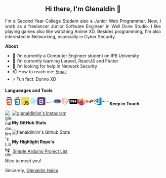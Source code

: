 <h2 align="center"> Hi there, I'm Glenaldin 👋 </h2>
<p align="justify"> I'm a Second Year College Student also a Junior Web Programmer. Now, I work as a freelancer Junior Software Engineer in Well Done Studio. I like playing games also like watching Anime XD. Besides programming, I'm also interested in Networking, especially in Cyber Security. </p>

**About**

- 🔭 I’m currently a Computer Engineer student on IPB University
- 🌱 I’m currently learning Laravel, ReactJS and Flutter
- 🤔 I’m looking for help in Network Security
- 📫 How to reach me: [Email](mailto:glenaldinhalim16@gmail.com)
- ⚡ Fun fact: Dunno XD

**Langueages and Tools**

<img align="left" alt="HTML5" width="26px" src="https://raw.githubusercontent.com/github/explore/80688e429a7d4ef2fca1e82350fe8e3517d3494d/topics/html/html.png" />
<img align="left" alt="CSS3" width="26px" src="https://raw.githubusercontent.com/github/explore/80688e429a7d4ef2fca1e82350fe8e3517d3494d/topics/css/css.png" />
<img align="left" alt="JavaScript" width="26px" src="https://raw.githubusercontent.com/github/explore/80688e429a7d4ef2fca1e82350fe8e3517d3494d/topics/javascript/javascript.png" />
<img align="left" alt="React" width="26px" src="https://raw.githubusercontent.com/github/explore/80688e429a7d4ef2fca1e82350fe8e3517d3494d/topics/react/react.png" />
<img align="left" alt="Bootstrap" width="26px" src="https://raw.githubusercontent.com/github/explore/80688e429a7d4ef2fca1e82350fe8e3517d3494d/topics/bootstrap/bootstrap.png" />
<img align="left" alt="MySQL" width="26px" src="https://raw.githubusercontent.com/github/explore/80688e429a7d4ef2fca1e82350fe8e3517d3494d/topics/mysql/mysql.png" />
<img align="left" alt="PHP" width="26px" src="https://raw.githubusercontent.com/github/explore/80688e429a7d4ef2fca1e82350fe8e3517d3494d/topics/php/php.png" />
<img align="left" alt="Laravel" width="26px" src="https://raw.githubusercontent.com/github/explore/56a826d05cf762b2b50ecbe7d492a839b04f3fbf/topics/laravel/laravel.png" />
<img align="left" alt="Markdown" width="26px" src="https://raw.githubusercontent.com/github/explore/80688e429a7d4ef2fca1e82350fe8e3517d3494d/topics/markdown/markdown.png" />
<img align="left" alt="Firefox" width="26px" src="https://raw.githubusercontent.com/github/explore/728542e0d33f83720614f61923a9cb424264db23/topics/firefox/firefox.png" />
<img align="left" alt="Git" width="26px" src="https://raw.githubusercontent.com/github/explore/80688e429a7d4ef2fca1e82350fe8e3517d3494d/topics/git/git.png" />
<img align="left" alt="Visual Studio Code" width="26px" src="https://raw.githubusercontent.com/github/explore/80688e429a7d4ef2fca1e82350fe8e3517d3494d/topics/visual-studio-code/visual-studio-code.png" />
<img alt="Microsoft Window" width="26px" src="https://raw.githubusercontent.com/github/explore/80688e429a7d4ef2fca1e82350fe8e3517d3494d/topics/windows/windows.png" /

**Keep in Touch**

[<img align="left" alt="glenaldinlim's LinkedIn" width="22px" src="https://cdn.jsdelivr.net/npm/simple-icons@v3/icons/linkedin.svg" />](https://www.linkedin.com/in/glenaldin-halim-094324175)
[<img alt="glenaldinlim's Instagram" width="22px" src="https://cdn.jsdelivr.net/npm/simple-icons@v3/icons/instagram.svg" />](https://www.instagram.com/glenaldinlim)

**My GitHub Stats**

<img alt="flenaldinlim's Github Stats" src="https://github-readme-stats.vercel.app/api?username=glenaldinlim&show_icons=true&hide_border=true" />

**My Highlight Repo's**
- [Simple Arduino Project List](https://github.com/glenaldinlim/arduino-project)

Nice to meet you!

Sincerely, [Glenaldin Halim](https://github.com/glenaldinlim)
